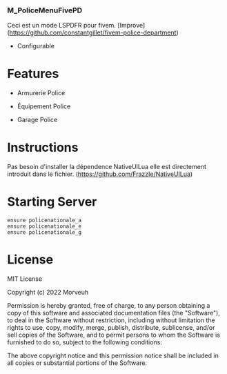 ### M_PoliceMenuFivePD
Ceci est un mode LSPDFR pour fivem. [Improve] (https://github.com/constantgillet/fivem-police-department)

- Configurable

# Features
- Armurerie Police

- Équipement Police

- Garage Police

# Instructions
Pas besoin d'installer la dépendence NativeUILua elle est directement introduit dans le fichier. (https://github.com/FrazzIe/NativeUILua)

# Starting Server
```
ensure policenationale_a
ensure policenationale_e
ensure policenationale_g
```
# License
MIT License

Copyright (c) 2022 Morveuh

Permission is hereby granted, free of charge, to any person obtaining a copy
of this software and associated documentation files (the "Software"), to deal
in the Software without restriction, including without limitation the rights
to use, copy, modify, merge, publish, distribute, sublicense, and/or sell
copies of the Software, and to permit persons to whom the Software is
furnished to do so, subject to the following conditions:

The above copyright notice and this permission notice shall be included in all
copies or substantial portions of the Software.

